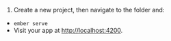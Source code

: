 1. Create a new project, then navigate to the folder and:
* `ember serve`
* Visit your app at [http://localhost:4200](http://localhost:4200).

